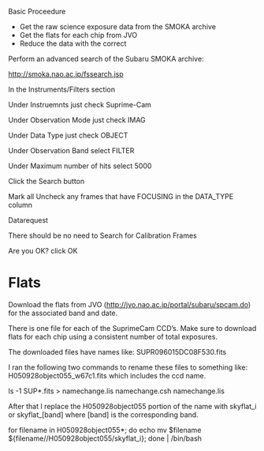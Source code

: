 Basic Proceedure

* Get the raw science exposure data from the SMOKA archive
* Get the flats for each chip from JVO
* Reduce the data with the correct



Perform an advanced search of the Subaru SMOKA archive:

http://smoka.nao.ac.jp/fssearch.jsp

In the Instruments/Filters section

Under Instruemnts just check Suprime-Cam

Under Observation Mode just check IMAG

Under Data Type just check OBJECT

Under Observation Band select FILTER

Under Maximum number of hits select 5000

Click the Search button

Mark all
Uncheck any frames that have FOCUSING in the DATA_TYPE column

Datarequest

There should be no need to Search for Calibration Frames

Are you OK? click OK

# Flats

Download the flats from JVO (http://jvo.nao.ac.jp/portal/subaru/spcam.do) for the associated band and date.

There is one file for each of the SuprimeCam CCD’s. Make sure to download flats for each chip using a consistent number of total exposures.

The downloaded files have names like: SUPR096015DC08F530.fits

I ran the following two commands to rename these files to something like: H050928object055_w67c1.fits which includes the ccd name.

ls -1 SUP*.fits > namechange.lis
namechange.csh namechange.lis

After that I replace the H050928object055 portion of the name with skyflat_i or skyflat_[band] where [band] is the corresponding band.

for filename in H050928object055*; do echo mv $filename ${filename//H050928object055/skyflat_i}; done | /bin/bash
